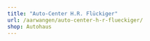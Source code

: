 ```yaml
---
title: "Auto-Center H.R. Flückiger"
url: /aarwangen/auto-center-h-r-flueckiger/
shop: Autohaus
---
```

